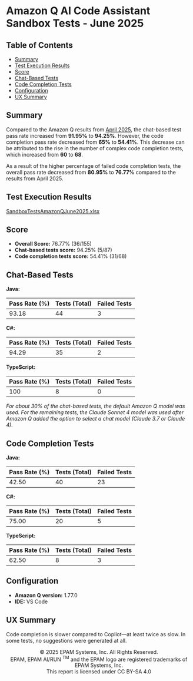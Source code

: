 # Amazon Q AI Code Assistant Sandbox Tests - June 2025

## Table of Contents
- [Summary](#summary)
- [Test Execution Results](#test-execution-results)
- [Score](#score)
- [Chat-Based Tests](#chat-based-tests)
- [Code Completion Tests](#code-completion-tests)
- [Configuration](#configuration)
- [UX Summary](#ux-summary)

## Summary

Compared to the Amazon Q results from [April 2025](amazon-q-sandbox-tests-april-2025.md), the chat-based test pass rate increased from **91.95%** to **94.25%**. However, the code completion pass rate decreased from **65%** to **54.41%**. This decrease can be attributed to the rise in the number of complex code completion tests, which increased from **60** to **68**.

As a result of the higher percentage of failed code completion tests, the overall pass rate decreased from **80.95%** to **76.77%** compared to the results from April 2025.

## Test Execution Results

[SandboxTestsAmazonQJune2025.xlsx](../../../../../reports/2025/SandboxTestsAmazonQJune2025.xlsx)

## Score

- **Overall Score:** 76.77% (36/155)
- **Chat-based tests score:** 94.25% (5/87)
- **Code completion tests score:** 54.41% (31/68)

## Chat-Based Tests

**Java:**

| Pass Rate (%) | Tests (Total) | Failed Tests |
| ------------- | ------------- | ------------ |
| 93.18         | 44            | 3            |

**C#:**

| Pass Rate (%) | Tests (Total) | Failed Tests |
| ------------- | ------------- | ------------ |
| 94.29         | 35            | 2            |

**TypeScript:**

| Pass Rate (%) | Tests (Total) | Failed Tests |
| ------------- | ------------- | ------------ |
| 100           | 8             | 0            |

*For about 30% of the chat-based tests, the default Amazon Q model was used. For the remaining tests, the Claude Sonnet 4 model was used after Amazon Q added the option to select a chat model (Claude 3.7 or Claude 4).*

## Code Completion Tests

**Java:**

| Pass Rate (%) | Tests (Total) | Failed Tests |
| ------------- | ------------- | ------------ |
| 42.50         | 40            | 23           |

**C#:**

| Pass Rate (%) | Tests (Total) | Failed Tests |
| ------------- | ------------- | ------------ |
| 75.00         | 20            | 5            |

**TypeScript:**

| Pass Rate (%) | Tests (Total) | Failed Tests |
| ------------- | ------------- | ------------ |
| 62.50         | 8             | 3            |

## Configuration

- **Amazon Q version:** 1.77.0
- **IDE:** VS Code

## UX Summary

Code completion is slower compared to Copilot—at least twice as slow. In some tests, no suggestions were generated at all.

<p style="text-align: center;">    © 2025 EPAM Systems, Inc. All Rights Reserved.<br/>    EPAM, EPAM AI/RUN <sup>TM</sup> and the EPAM logo are registered trademarks of EPAM Systems, Inc.<br>    This report is licensed under CC BY-SA 4.0<br/></p>
